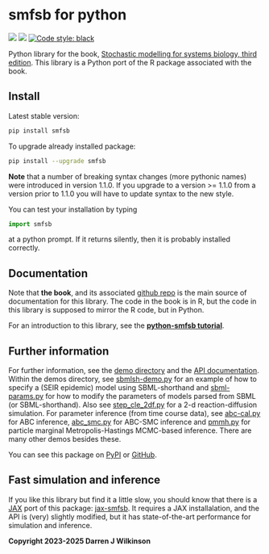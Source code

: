 # smfsb for python

[![](https://readthedocs.org/projects/python-smfsb/badge/)](https://python-smfsb.readthedocs.io/en/latest/index.html)
[![](https://github.com/darrenjw/python-smfsb/actions/workflows/ci.yml/badge.svg)](https://github.com/darrenjw/python-smfsb/actions)
[![Code style: black](https://img.shields.io/badge/code%20style-black-000000.svg)](https://github.com/psf/black)

Python library for the book, [Stochastic modelling for systems biology, third edition](https://github.com/darrenjw/smfsb/). This library is a Python port of the R package associated with the book.

## Install

Latest stable version:
```bash
pip install smfsb
```
To upgrade already installed package:
```bash
pip install --upgrade smfsb
```

**Note** that a number of breaking syntax changes (more pythonic names) were introduced in version 1.1.0. If you upgrade to a version >= 1.1.0 from a version prior to 1.1.0 you will have to update syntax to the new style.

You can test your installation by typing
```python
import smfsb
```
at a python prompt. If it returns silently, then it is probably installed correctly.

## Documentation

Note that **the book**, and its associated [github repo](https://github.com/darrenjw/smfsb) is the main source of documentation for this library. The code in the book is in R, but the code in this library is supposed to mirror the R code, but in Python.

For an introduction to this library, see the **[python-smfsb tutorial](https://python-smfsb.readthedocs.io/en/latest/source/tutorial.html)**.

## Further information

For further information, see the [demo directory](https://github.com/darrenjw/python-smfsb/tree/main/demos) and the [API documentation](https://python-smfsb.readthedocs.io/en/latest/index.html). Within the demos directory, see [sbmlsh-demo.py](https://github.com/darrenjw/python-smfsb/tree/main/demos/sbmlsh-demo.py) for an example of how to specify a (SEIR epidemic) model using SBML-shorthand and [sbml-params.py](https://github.com/darrenjw/python-smfsb/tree/main/demos/sbml-params.py) for how to modify the parameters of models parsed from SBML (or SBML-shorthand). Also see [step_cle_2df.py](https://github.com/darrenjw/python-smfsb/tree/main/demos/step_cle_2df.py) for a 2-d reaction-diffusion simulation. For parameter inference (from time course data), see [abc-cal.py](https://github.com/darrenjw/python-smfsb/tree/main/demos/abc-cal.py) for ABC inference, [abc_smc.py](https://github.com/darrenjw/python-smfsb/tree/main/demos/abc_smc.py) for ABC-SMC inference and [pmmh.py](https://github.com/darrenjw/python-smfsb/tree/main/demos/pmmh.py) for particle marginal Metropolis-Hastings MCMC-based inference. There are many other demos besides these.


You can see this package on [PyPI](https://pypi.org/project/smfsb/) or [GitHub](https://github.com/darrenjw/python-smfsb).


## Fast simulation and inference

If you like this library but find it a little slow, you should know that there is a [JAX](https://jax.readthedocs.io/) port of this package: [jax-smfsb](https://github.com/darrenjw/jax-smfsb). It requires a JAX installalation, and the API is (very) slightly modified, but it has state-of-the-art performance for simulation and inference.


**Copyright 2023-2025 Darren J Wilkinson**


